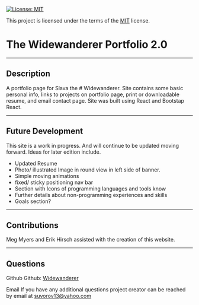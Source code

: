 [![License: MIT](https://img.shields.io/badge/License-MIT-yellow.svg)](https://opensource.org/licenses/MIT)

This project is licensed under the terms of the [MIT](https://opensource.org/licenses/MIT) license.

    
  # The Widewanderer Portfolio 2.0

  -----

  ## Description 
  
  A portfolio page for Slava the # Widewanderer. Site contains some basic personal info, links to projects on portfolio page, print or downloadable resume, and email contact page. Site was built using React and Bootstap React. 
    
  -----
  ## Future Development

  This site is a work in progress. And will continue to be updated moving forward. Ideas for later edition include. 

  - Updated Resume
  - Photo/ illustrated Image in round view in left side of banner. 
  - Simple moving animations
  - fixed/ sticky positioning nav bar
  - Section with Icons of programming languages and tools know
  - Further details about non-programming experiences and skills 
  - Goals section? 

  -----

  ## Contributions
  Meg Myers and Erik Hirsch assisted with the creation of this website.

  -----

  ## Questions 
 Github
   Github: [Widewanderer](https://github.com/Widewanderer)


  Email
   If you have any additional questions project creator can be reached by email at [suvorov13@yahoo.com](mailto:suvorov13@yahoo.com)
    
    